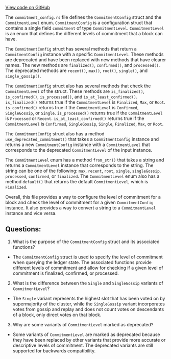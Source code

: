 
[View code on GitHub](https://github.com/solana-labs/solana/blob/master/sdk/src/commitment_config.rs)

The `commitment_config.rs` file defines the `CommitmentConfig` struct and the `CommitmentLevel` enum. `CommitmentConfig` is a configuration struct that contains a single field `commitment` of type `CommitmentLevel`. `CommitmentLevel` is an enum that defines the different levels of commitment that a block can have. 

The `CommitmentConfig` struct has several methods that return a `CommitmentConfig` instance with a specific `CommitmentLevel`. These methods are deprecated and have been replaced with new methods that have clearer names. The new methods are `finalized()`, `confirmed()`, and `processed()`. The deprecated methods are `recent()`, `max()`, `root()`, `single()`, and `single_gossip()`. 

The `CommitmentConfig` struct also has several methods that check the `CommitmentLevel` of the struct. These methods are `is_finalized()`, `is_confirmed()`, `is_processed()`, and `is_at_least_confirmed()`. `is_finalized()` returns true if the `CommitmentLevel` is `Finalized`, `Max`, or `Root`. `is_confirmed()` returns true if the `CommitmentLevel` is `Confirmed`, `SingleGossip`, or `Single`. `is_processed()` returns true if the `CommitmentLevel` is `Processed` or `Recent`. `is_at_least_confirmed()` returns true if the `CommitmentLevel` is `Confirmed`, `SingleGossip`, `Single`, `Finalized`, `Max`, or `Root`.

The `CommitmentConfig` struct also has a method `use_deprecated_commitment()` that takes a `CommitmentConfig` instance and returns a new `CommitmentConfig` instance with a `CommitmentLevel` that corresponds to the deprecated `CommitmentLevel` of the input instance. 

The `CommitmentLevel` enum has a method `from_str()` that takes a string and returns a `CommitmentLevel` instance that corresponds to the string. The string can be one of the following: `max`, `recent`, `root`, `single`, `singleGossip`, `processed`, `confirmed`, or `finalized`. The `CommitmentLevel` enum also has a method `default()` that returns the default `CommitmentLevel`, which is `Finalized`. 

Overall, this file provides a way to configure the level of commitment for a block and check the level of commitment for a given `CommitmentConfig` instance. It also provides a way to convert a string to a `CommitmentLevel` instance and vice versa.
## Questions: 
 1. What is the purpose of the `CommitmentConfig` struct and its associated functions?
- The `CommitmentConfig` struct is used to specify the level of commitment when querying the ledger state. The associated functions provide different levels of commitment and allow for checking if a given level of commitment is finalized, confirmed, or processed.

2. What is the difference between the `Single` and `SingleGossip` variants of `CommitmentLevel`?
- The `Single` variant represents the highest slot that has been voted on by supermajority of the cluster, while the `SingleGossip` variant incorporates votes from gossip and replay and does not count votes on descendants of a block, only direct votes on that block.

3. Why are some variants of `CommitmentLevel` marked as deprecated?
- Some variants of `CommitmentLevel` are marked as deprecated because they have been replaced by other variants that provide more accurate or descriptive levels of commitment. The deprecated variants are still supported for backwards compatibility.